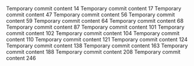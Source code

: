 Temporary commit content 14
Temporary commit content 17
Temporary commit content 47
Temporary commit content 56
Temporary commit content 59
Temporary commit content 64
Temporary commit content 68
Temporary commit content 87
Temporary commit content 101
Temporary commit content 102
Temporary commit content 104
Temporary commit content 110
Temporary commit content 121
Temporary commit content 124
Temporary commit content 138
Temporary commit content 163
Temporary commit content 188
Temporary commit content 208
Temporary commit content 246
